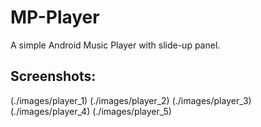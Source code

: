 # MP-Player
A simple Android Music Player with slide-up panel.

## Screenshots:

(./images/player_1)
(./images/player_2)
(./images/player_3)
(./images/player_4)
(./images/player_5)
